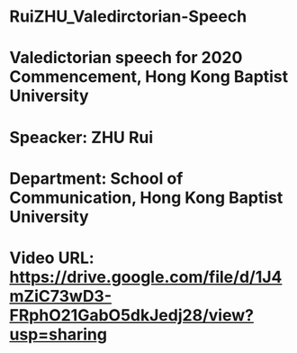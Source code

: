 # RuiZHU_Valedirctorian-Speech

# Valedictorian speech for 2020 Commencement, Hong Kong Baptist University
# Speacker: ZHU Rui
# Department: School of Communication, Hong Kong Baptist University
# Video URL: https://drive.google.com/file/d/1J4mZiC73wD3-FRphO21GabO5dkJedj28/view?usp=sharing
